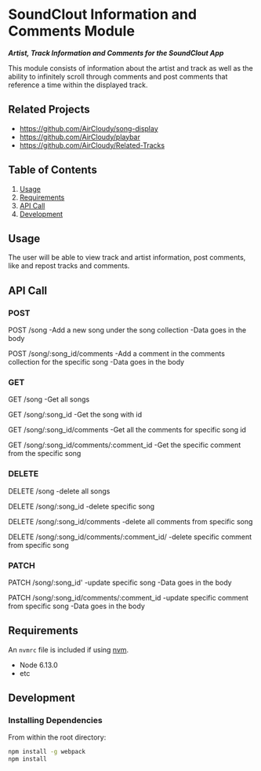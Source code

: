 # SoundClout Information and Comments Module

***Artist, Track Information and Comments for the SoundClout App***

This module consists of information about the artist and track as well as the ability to infinitely scroll through comments and post comments that reference a time within the displayed track.


## Related Projects

- https://github.com/AirCloudy/song-display
- https://github.com/AirCloudy/playbar
- https://github.com/AirCloudy/Related-Tracks

## Table of Contents

1. [Usage](#Usage)
1. [Requirements](#requirements)
1. [API Call](#apicall)
1. [Development](#development)

## Usage

The user will be able to view track and artist information, post comments, like and repost tracks and comments.

## API Call


### POST
POST /song
-Add a new song under the song collection
-Data goes in the body

POST /song/:song_id/comments
-Add a comment in the comments collection for the specific song
-Data goes in the body

### GET
GET /song
-Get all songs

GET /song/:song_id
-Get the song with id

GET /song/:song_id/comments
-Get all the comments for specific song id

GET /song/:song_id/comments/:comment_id
-Get the specific comment from the specific song

### DELETE
DELETE /song
-delete all songs

DELETE /song/:song_id
-delete specific song

DELETE /song/:song_id/comments
-delete all comments from specific song

DELETE /song/:song_id/comments/:comment_id/
-delete specific comment from specific song


### PATCH
PATCH /song/:song_id'
-update specific song
-Data goes in the body

PATCH /song/:song_id/comments/:comment_id
-update specific comment from specific song
-Data goes in the body


## Requirements

An `nvmrc` file is included if using [nvm](https://github.com/creationix/nvm).

- Node 6.13.0
- etc

## Development

### Installing Dependencies

From within the root directory:

```sh
npm install -g webpack
npm install
```


